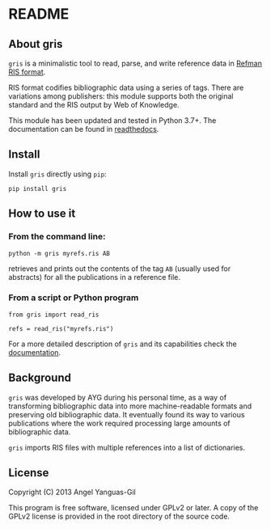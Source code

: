 # README


## About gris


`gris` is a minimalistic tool to read, parse, and
write reference data in
[Refman RIS format](https://en.wikipedia.org/wiki/RIS_(file_format)).

RIS format codifies bibliographic data using a series of tags. There
are variations among publishers: this module supports
both the original standard and the RIS output by Web of Knowledge.

This module has been updated and tested in Python 3.7+. The documentation
can be found in [readthedocs](https://gris.readthedocs.io/en/latest/index.html).

## Install

Install ``gris`` directly using ``pip``:

```
pip install gris
```

## How to use it

### From the command line:

```
python -m gris myrefs.ris AB
```

retrieves and prints out the contents of the tag `AB` (usually used for
abstracts) for all the publications in a reference file.

### From a script or Python program

```
from gris import read_ris

refs = read_ris("myrefs.ris")
```
For a more detailed description of `gris` and its capabilities check
the [documentation](https://gris.readthedocs.io/en/latest/index.html).

## Background


`gris` was developed by AYG during his personal time, as a way of transforming
bibliographic data into more machine-readable formats and preserving
old bibliographic data. It eventually found its way to various publications where the work required processing large amounts of bibliographic data.

`gris` imports RIS files with multiple references into a list of dictionaries.


## License


Copyright (C) 2013 Angel Yanguas-Gil

This program is free software, licensed under GPLv2 or later.
A copy of the GPLv2 license is provided in the root directory of the source code.